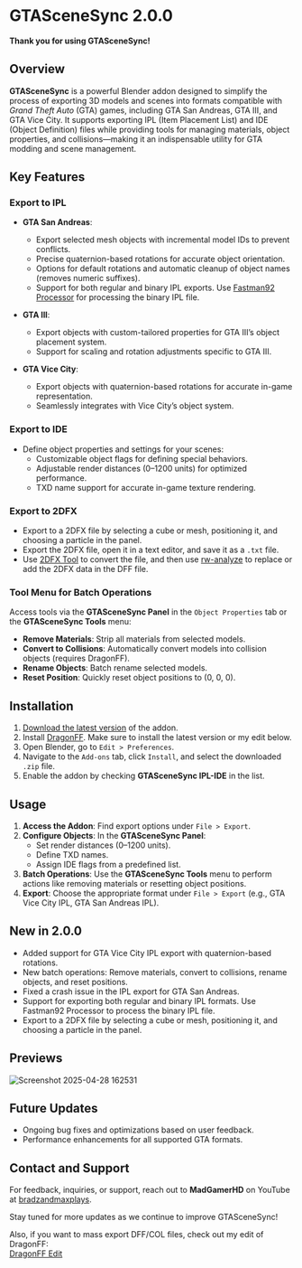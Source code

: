 # GTASceneSync 2.0.0

**Thank you for using GTASceneSync!**

## Overview  
**GTASceneSync** is a powerful Blender addon designed to simplify the process of exporting 3D models and scenes into formats compatible with *Grand Theft Auto* (GTA) games, including GTA San Andreas, GTA III, and GTA Vice City. It supports exporting IPL (Item Placement List) and IDE (Object Definition) files while providing tools for managing materials, object properties, and collisions—making it an indispensable utility for GTA modding and scene management.

## Key Features  

### **Export to IPL**  
- **GTA San Andreas**:  
  - Export selected mesh objects with incremental model IDs to prevent conflicts.  
  - Precise quaternion-based rotations for accurate object orientation.  
  - Options for default rotations and automatic cleanup of object names (removes numeric suffixes).  
  - Support for both regular and binary IPL exports. Use [Fastman92 Processor](https://gtaforums.com/topic/857375-fastman92-processor/) for processing the binary IPL file.

- **GTA III**:  
  - Export objects with custom-tailored properties for GTA III’s object placement system.  
  - Support for scaling and rotation adjustments specific to GTA III.  

- **GTA Vice City**:  
  - Export objects with quaternion-based rotations for accurate in-game representation.  
  - Seamlessly integrates with Vice City’s object system.  

### **Export to IDE**  
- Define object properties and settings for your scenes:  
  - Customizable object flags for defining special behaviors.  
  - Adjustable render distances (0–1200 units) for optimized performance.  
  - TXD name support for accurate in-game texture rendering.

### **Export to 2DFX**
- Export to a 2DFX file by selecting a cube or mesh, positioning it, and choosing a particle in the panel.  
- Export the 2DFX file, open it in a text editor, and save it as a `.txt` file.  
- Use [2DFX Tool](https://github.com/MadGamerHD/2DFX-Tool) to convert the file, and then use [rw-analyze](https://github.com/andrenanninga/mashed/tree/master/tools/rw-analyze) to replace or add the 2DFX data in the DFF file.

### **Tool Menu for Batch Operations**  
Access tools via the **GTASceneSync Panel** in the `Object Properties` tab or the **GTASceneSync Tools** menu:  
- **Remove Materials**: Strip all materials from selected models.  
- **Convert to Collisions**: Automatically convert models into collision objects (requires DragonFF).  
- **Rename Objects**: Batch rename selected models.  
- **Reset Position**: Quickly reset object positions to (0, 0, 0).  

## Installation  
1. [Download the latest version](https://github.com/MadGamerHD/GTASceneSync/archive/refs/heads/main.zip) of the addon.
2. Install [DragonFF](https://github.com/Parik27/DragonFF). Make sure to install the latest version or my edit below.  
3. Open Blender, go to `Edit > Preferences`.  
4. Navigate to the `Add-ons` tab, click `Install`, and select the downloaded `.zip` file.  
5. Enable the addon by checking **GTASceneSync IPL-IDE** in the list.

## Usage  
1. **Access the Addon**: Find export options under `File > Export`.  
2. **Configure Objects**: In the **GTASceneSync Panel**:  
   - Set render distances (0–1200 units).  
   - Define TXD names.  
   - Assign IDE flags from a predefined list.  
3. **Batch Operations**: Use the **GTASceneSync Tools** menu to perform actions like removing materials or resetting object positions.  
4. **Export**: Choose the appropriate format under `File > Export` (e.g., GTA Vice City IPL, GTA San Andreas IPL).

## New in 2.0.0  
- Added support for GTA Vice City IPL export with quaternion-based rotations.  
- New batch operations: Remove materials, convert to collisions, rename objects, and reset positions.  
- Fixed a crash issue in the IPL export for GTA San Andreas.  
- Support for exporting both regular and binary IPL formats. Use Fastman92 Processor to process the binary IPL file.
- Export to a 2DFX file by selecting a cube or mesh, positioning it, and choosing a particle in the panel.  

## Previews
![Screenshot 2025-04-28 162531](https://github.com/user-attachments/assets/96cf2f99-d6db-4573-9a14-0c6eaaebaa42)


## Future Updates  
- Ongoing bug fixes and optimizations based on user feedback.  
- Performance enhancements for all supported GTA formats.

## Contact and Support  
For feedback, inquiries, or support, reach out to **MadGamerHD** on YouTube at [bradzandmaxplays](https://www.youtube.com/@bradzandmaxplays).  

Stay tuned for more updates as we continue to improve GTASceneSync!

Also, if you want to mass export DFF/COL files, check out my edit of DragonFF:  
[DragonFF Edit](https://github.com/MadGamerHD/DragonFF-Edit)
